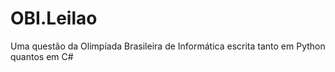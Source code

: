 # OBI.Leilao
Uma questão da Olimpíada Brasileira de Informática escrita tanto em Python quantos em C#
